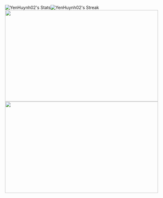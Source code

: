 
![YenHuynh02's Stats](https://github-readme-stats.vercel.app/api?username=YenHuynh02&theme=tokyonight&show_icons=true&hide_border=false&count_private=true)![YenHuynh02's Streak](https://github-readme-streak-stats.herokuapp.com/?user=YenHuynh02&theme=tokyonight&hide_border=false)
<img src="https://github.com/user-attachments/assets/a7a9159e-17b4-4014-b8d1-75de8053c571" width="100%" height="300" />
<img src="https://github.com/user-attachments/assets/9f6e995c-f917-4696-84e8-608149f3294c" width="100%" height="300" />
